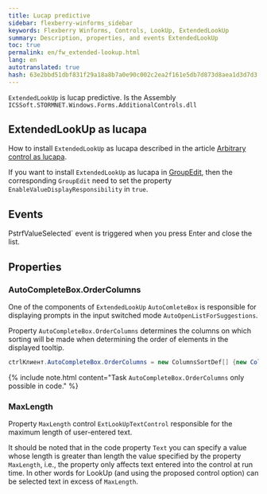 ```yaml
--- 
title: Lucap predictive 
sidebar: flexberry-winforms_sidebar 
keywords: Flexberry Winforms, Controls, LookUp, ExtendedLookUp 
summary: Description, properties, and events ExtendedLookUp 
toc: true 
permalink: en/fw_extended-lookup.html 
lang: en 
autotranslated: true 
hash: 63e2bbd51dbf831f29a18a8b7a0e90c002c2ea2f161e5db7d873d8aea1d3d7d3 
--- 
```


`ExtendedLookUp` is lucap predictive. Is the Assembly `ICSSoft.STORMNET.Windows.Forms.AdditionalControls.dll` 

## ExtendedLookUp as lucapa 

How to install `ExtendedLookUp` as lucapa described in the article [Arbitrary control as lucapa](fo_custom-lookup.html). 

If you want to install `ExtendedLookUp` as lucapa in [GroupEdit](fw_group-edit.html), then the corresponding `GroupEdit` need to set the property `EnableValueDisplayResponsibility` in `true`. 

## Events 

PstrfValueSelected` event is triggered when you press Enter and close the list. 

## Properties 

### AutoCompleteBox.OrderColumns 

One of the components of `ExtendedLookUp` `AutoComleteBox` is responsible for displaying prompts in the input switched mode `AutoOpenListForSuggestions`. 

Property `AutoCompleteBox.OrderColumns` determines the columns on which sorting will be made when determining the order of elements in the displayed tooltip. 

```csharp
ctrlКлиент.AutoCompleteBox.OrderColumns = new ColumnsSortDef[] {new ColumnsSortDef("Registration", SortOrder.Asc) };
``` 

{% include note.html content="Task `AutoCompleteBox.OrderColumns` only possible in code." %} 

### MaxLength 

Property `MaxLength` control `ExtLookUpTextControl` responsible for the maximum length of user-entered text. 

It should be noted that in the code property `Text` you can specify a value whose length is greater than length the value specified by the property `MaxLength`, i.e., the property only affects text entered into the control at run time. In other words for LookUp (and using the proposed control option) can be selected text in excess of `MaxLength`. 



